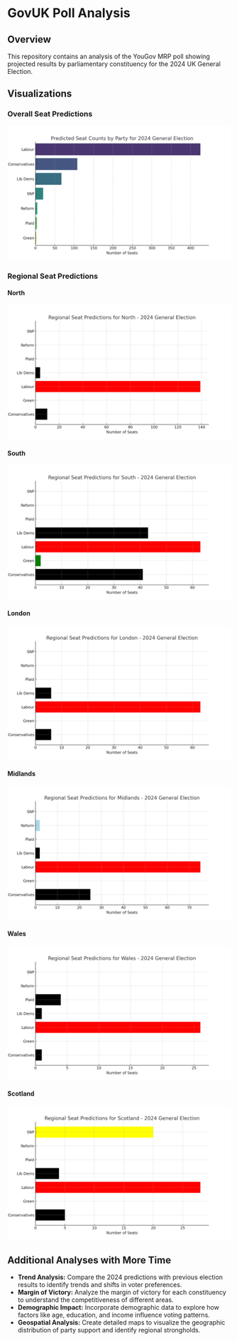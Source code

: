 # GovUK Poll Analysis

## Overview

This repository contains an analysis of the YouGov MRP poll showing projected results by parliamentary constituency for the 2024 UK General Election.

## Visualizations

### Overall Seat Predictions
![Overall Seat Predictions](./overall_seat_predictions.png)

### Regional Seat Predictions

#### North
![North Seat Predictions](./North_seat_predictions.png)

#### South
![South Seat Predictions](./South_seat_predictions.png)

#### London
![London Seat Predictions](./London_seat_predictions.png)

#### Midlands
![Midlands Seat Predictions](./Midlands_seat_predictions.png)

#### Wales
![Wales Seat Predictions](./Wales_seat_predictions.png)

#### Scotland
![Scotland Seat Predictions](./Scotland_seat_predictions.png)

## Additional Analyses with More Time

- **Trend Analysis:** Compare the 2024 predictions with previous election results to identify trends and shifts in voter preferences.
- **Margin of Victory:** Analyze the margin of victory for each constituency to understand the competitiveness of different areas.
- **Demographic Impact:** Incorporate demographic data to explore how factors like age, education, and income influence voting patterns.
- **Geospatial Analysis:** Create detailed maps to visualize the geographic distribution of party support and identify regional strongholds.
